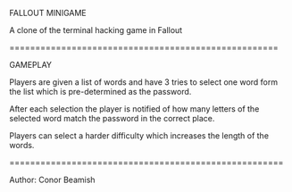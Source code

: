 FALLOUT MINIGAME

A clone of the terminal hacking game in Fallout

====================================================

GAMEPLAY

Players are given a list of words and have 3 tries to select one word form the list which is pre-determined as the password.

After each selection the player is notified of how many letters of the selected word match the password in the correct place.

Players can select a harder difficulty which increases the length of the words. 

=====================================================

Author: Conor Beamish 

